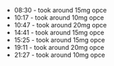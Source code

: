 * 08:30 - took around 15mg opce
* 10:17 - took around 10mg opce
* 10:47 - took around 20mg opce
* 14:41 - took around 15mg opce
* 15:25 - took around 15mg opce
* 19:11 - took around 20mg opce
* 21:27 - took around 10mg opce